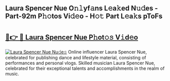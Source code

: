 ## Laura Spencer Nue O𝚗𝚕yf𝚊ns L𝚎a𝚔ed N𝚞𝚍es - Part-92m P𝚑𝚘tos Vi𝚍𝚎o - H𝚘𝚝 Part L𝚎a𝚔s pToFs

# <h2><a href="http://kfejsuo.oniu.top/?m=Laura+Spencer+Nue">🔗👉 🔴 Laura Spencer Nue P𝚑ot𝚘𝚜 V𝚒d𝚎o</a></h2>

[![Laura Spencer Nue Nu𝚍e𝚜](https://i.imgur.com/0qMVB7G.gif)](http://kfejsuo.oniu.top/?m=Laura+Spencer+Nue)
Online influencer Laura Spencer Nue, celebrated for publishing dance and lifestyle material, consisting of performances and personal vlogs. Skilled musician Laura Spencer Nue, celebrated for their exceptional talents and accomplishments in the realm of music.  
